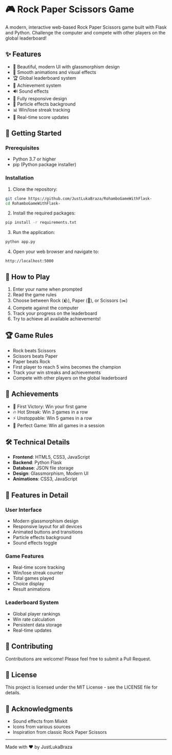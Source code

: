 # 🎮 Rock Paper Scissors Game

A modern, interactive web-based Rock Paper Scissors game built with Flask and Python. Challenge the computer and compete with other players on the global leaderboard!

## ✨ Features

- 🎯 Beautiful, modern UI with glassmorphism design
- 🎨 Smooth animations and visual effects
- 🏆 Global leaderboard system
- 🎉 Achievement system
- 🔊 Sound effects
- 📱 Fully responsive design
- 🌟 Particle effects background
- 📊 Win/lose streak tracking
- 🎯 Real-time score updates

## 🚀 Getting Started

### Prerequisites
- Python 3.7 or higher
- pip (Python package installer)

### Installation

1. Clone the repository:
```bash
git clone https://github.com/JustLukaBraza/RohamboGameWithFlask-
cd RohamboGameWithFlask-
```

2. Install the required packages:
```bash
pip install -r requirements.txt
```

3. Run the application:
```bash
python app.py
```

4. Open your web browser and navigate to:
```
http://localhost:5000
```

## 🎯 How to Play

1. Enter your name when prompted
2. Read the game rules
3. Choose between Rock (🪨), Paper (📄), or Scissors (✂️)
4. Compete against the computer
5. Track your progress on the leaderboard
6. Try to achieve all available achievements!

## 🏆 Game Rules

- Rock beats Scissors
- Scissors beats Paper
- Paper beats Rock
- First player to reach 5 wins becomes the champion
- Track your win streaks and achievements
- Compete with other players on the global leaderboard

## 🎉 Achievements

- 🥇 First Victory: Win your first game
- 🔥 Hot Streak: Win 3 games in a row
- ⚡ Unstoppable: Win 5 games in a row
- 💫 Perfect Game: Win all games in a session

## 🛠️ Technical Details

- **Frontend**: HTML5, CSS3, JavaScript
- **Backend**: Python Flask
- **Database**: JSON file storage
- **Design**: Glassmorphism, Modern UI
- **Animations**: CSS3, JavaScript

## 📱 Features in Detail

### User Interface
- Modern glassmorphism design
- Responsive layout for all devices
- Animated buttons and transitions
- Particle effects background
- Sound effects toggle

### Game Features
- Real-time score tracking
- Win/lose streak counter
- Total games played
- Choice display
- Result animations

### Leaderboard System
- Global player rankings
- Win rate calculation
- Persistent data storage
- Real-time updates

## 🤝 Contributing

Contributions are welcome! Please feel free to submit a Pull Request.

## 📄 License

This project is licensed under the MIT License - see the LICENSE file for details.

## 🙏 Acknowledgments

- Sound effects from Mixkit
- Icons from various sources
- Inspiration from classic Rock Paper Scissors

---

Made with ❤️ by JustLukaBraza
